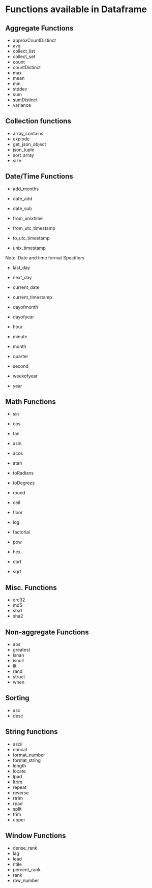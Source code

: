 # Functions available in Dataframe

## Aggregate Functions

* approxCountDistinct
* avg
* collect_list
* collect_set
* count
* countDistinct
* max
* mean
* min
* stddev
* sum
* sumDistinct
* variance

## Collection functions

* array_contains
* explode
* get_json_object
* json_tuple
* sort_array
* size

## Date/Time Functions

* add_months
* date_add
* date_sub

* from_unixtime
* from_utc_timestamp
* to_utc_timestamp
* unix_timestamp

Note: Date and time format Specifiers

* last_day
* next_day

* current_date
* current_timestamp
* dayofmonth
* dayofyear
* hour
* minute
* month
* quarter
* second
* weekofyear
* year

## Math Functions

* sin
* cos
* tan

* asin
* acos
* atan

* toRadians
* toDegrees

* round
* ceil
* floor
* log

* factorial
* pow

* hex

* cbrt
* sqrt

## Misc. Functions

* crc32
* md5
* sha1
* sha2

## Non-aggregate Functions

* abs
* greatest
* isnan
* isnull
* lit
* rand
* struct
* when

## Sorting

* asc
* desc

## String functions

* ascii
* concat
* format_number
* format_string
* length
* locate
* lpad
* ltrim
* repeat
* reverse
* rtrim
* rpad
* split
* trim
* upper

## Window Functions

* dense_rank
* lag
* lead
* ntile
* percent_rank
* rank
* row_number
